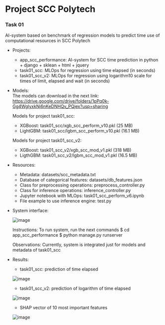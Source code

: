 # Project SCC Polytech  

### Task 01  
AI-system based on benchmark of regression models to predict time use of computational resources in SCC Polytech
 
* Projects:
  - app_scc_performance: AI-system for SCC time prediction in python + django + sklean + html + jquery
  - task01_scc: MLOps for regression using time elapsed (in seconds)  
  - task01_scc_v2: MLOps for regression using logarithm10 scale for times of limit, elapsed and wait (in seconds)  
  
* Models:  
  The models can download in the next link:  
  https://drive.google.com/drive/folders/1pPq0k-Gg4WglyxkNj6nKeDNHQv_PQjex?usp=sharing
  
  Models for project task01_scc:  
  - XGBoost: task01_scc/xgb_scc_perform_v10.pkl (25 MB)  
  - LightGBM: task01_scc/lgbm_scc_perform_v10.pkl (16.1 MB)
  
  Models for project task01_scc_v2:  
  - XGBoost: task01_scc_v2/xgb_scc_mod_v1.pkl (318 MB)  
  - LigthGBM: task01_scc_v2/lgbm_scc_mod_v1.pkl (16.5 MB)
   
* Resources:
  - Metadata: datasets/scc_metadata.txt  
  - Database of categorical features: datasets/db_features.json  
  - Class for preprocessing operations: preprocess_controller.py  
  - Class for inference operations: inference_controller.py  
  - Jupyter notebook with MLOps: task01_scc_perform_v6.ipynb  
  - File example to use inference engine: test.py

* System interface:
    
  ![image](https://github.com/HoltechHard/project_scc_performance/assets/35493202/218f3b75-12c4-4e7a-bf28-a1f38f87af12)

  Instructions: To run system, run the next commands
  $ cd app_scc_performance
  $ python manage.py runserver
    
  Observations: Currently, system is integrated just for models and metadata of task01_scc  
    
* Results:
  - task01_scc: prediction of time elapsed    
     
  ![image](https://github.com/HoltechHard/project_scc_performance/assets/35493202/8f5c0f41-542a-4c42-bfe1-4f9499cb7454)  

  - task01_scc_v2: prediction of logarithm of time elapsed  
   
  ![image](https://github.com/HoltechHard/project_scc_performance/assets/35493202/7bccb2ff-940c-4685-8904-f32343bbd06d)  
  
  - SHAP vector of 10 most important features  

  ![image](https://github.com/HoltechHard/project_scc_performance/assets/35493202/ebb7f4c7-bfae-4c47-b45b-8f5d4abdf283)


